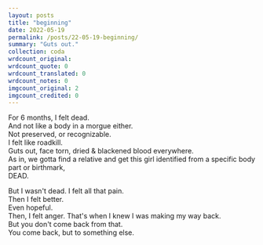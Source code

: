 ```yaml
---
layout: posts
title: "beginning"
date: 2022-05-19
permalink: /posts/22-05-19-beginning/
summary: "Guts out."
collection: coda
wrdcount_original:
wrdcount_quote: 0
wrdcount_translated: 0
wrdcount_notes: 0
imgcount_original: 2
imgcount_credited: 0
---
```

For 6 months, I felt dead.  
And not like a body in a morgue either.  
Not preserved, or recognizable.  
I felt like roadkill.  
Guts out, face torn, dried & blackened blood everywhere.  
As in, we gotta find a relative and get this girl identified from a specific body part or birthmark,  
DEAD.

But I wasn't dead. I felt all that pain.  
Then I felt better.  
Even hopeful.  
Then, I felt anger. That's when I knew I was making my way back.  
But you don't come back from that.  
You come back, but to something else.
